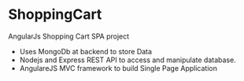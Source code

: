 # ShoppingCart
AngularJs Shopping Cart SPA project
* Uses MongoDb at backend to store Data
* Nodejs and Express REST API to access and manipulate database.
* AngulareJS MVC framework to build Single Page Application

